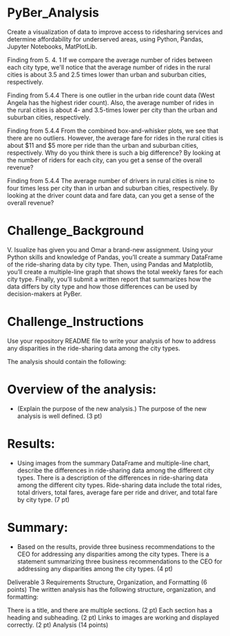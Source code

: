 # PyBer_Analysis
Create a visualization of data to improve access to ridesharing services and determine affordability for underserved areas, using Python, Pandas, Jupyter Notebooks, MatPlotLib.

Finding from 5. 4. 1
If we compare the average number of rides between each city type, we'll notice that the average number of rides in the rural cities is about 3.5 and 2.5 times lower than urban and suburban cities, respectively.

Finding from 5.4.4
There is one outlier in the urban ride count data (West Angela has the highest rider count). Also, the average number of rides in the rural cities is about 4- and 3.5-times lower per city than the urban and suburban cities, respectively.

Finding from 5.4.4
From the combined box-and-whisker plots, we see that there are no outliers. However, the average fare for rides in the rural cities is about $11 and $5 more per ride than the urban and suburban cities, respectively. Why do you think there is such a big difference? By looking at the number of riders for each city, can you get a sense of the overall revenue?

Finding from 5.4.4
The average number of drivers in rural cities is nine to four times less per city than in urban and suburban cities, respectively. By looking at the driver count data and fare data, can you get a sense of the overall revenue?

# Challenge_Background
V. Isualize has given you and Omar a brand-new assignment. Using your Python skills and knowledge of Pandas, you’ll create a summary DataFrame of the ride-sharing data by city type. Then, using Pandas and Matplotlib, you’ll create a multiple-line graph that shows the total weekly fares for each city type. Finally, you’ll submit a written report that summarizes how the data differs by city type and how those differences can be used by decision-makers at PyBer.

# Challenge_Instructions
Use your repository README file to write your analysis of how to address any disparities in the ride-sharing data among the city types.

The analysis should contain the following:

# Overview of the analysis: 
- (Explain the purpose of the new analysis.)
The purpose of the new analysis is well defined. (3 pt)

# Results: 
- Using images from the summary DataFrame and multiple-line chart, describe the differences in ride-sharing data among the different city types.
There is a description of the differences in ride-sharing data among the different city types. Ride-sharing data include the total rides, total drivers, total fares, average fare per ride and driver, and total fare by city type. (7 pt)

# Summary: 
- Based on the results, provide three business recommendations to the CEO for addressing any disparities among the city types.
There is a statement summarizing three business recommendations to the CEO for addressing any disparities among the city types. (4 pt)

Deliverable 3 Requirements
Structure, Organization, and Formatting (6 points)
The written analysis has the following structure, organization, and formatting:

There is a title, and there are multiple sections. (2 pt)
Each section has a heading and subheading. (2 pt)
Links to images are working and displayed correctly. (2 pt)
Analysis (14 points)


